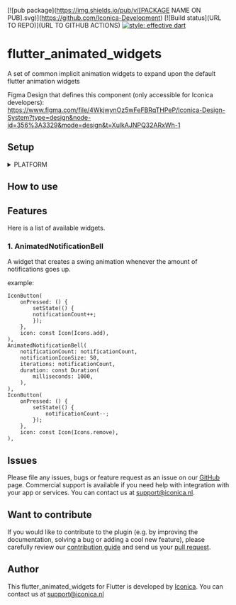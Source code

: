 [![pub package](https://img.shields.io/pub/v/[PACKAGE NAME ON PUB].svg)](https://github.com/Iconica-Development) [![Build status](URL TO REPO)](URL TO GITHUB ACTIONS) [![style: effective dart](https://img.shields.io/badge/style-effective_dart-40c4ff.svg)](https://github.com/tenhobi/effective_dart) 
# flutter_animated_widgets


A set of common implicit animation widgets to expand upon the default flutter animation widgets

Figma Design that defines this component (only accessible for Iconica developers): https://www.figma.com/file/4WkjwynOz5wFeFBRqTHPeP/Iconica-Design-System?type=design&node-id=356%3A3329&mode=design&t=XulkAJNPQ32ARxWh-1

## Setup

<details>
<summary>PLATFORM</summary>
    
This package works on all platforms that are supported by Flutter.

</details>

## How to use

## Features

Here is a list of available widgets.

### 1. AnimatedNotificationBell
A widget that creates a swing animation whenever the amount of notifications goes up.

example:
```
IconButton(
    onPressed: () {
        setState(() {
        notificationCount++;
        });
    },
    icon: const Icon(Icons.add),
),
AnimatedNotificationBell(
    notificationCount: notificationCount,
    notificationIconSize: 50,
    iterations: notificationCount,
    duration: const Duration(
        milliseconds: 1000,
    ),
),
IconButton(
    onPressed: () {
        setState(() {
            notificationCount--;
        });
    },
    icon: const Icon(Icons.remove),
),
```

## Issues

Please file any issues, bugs or feature request as an issue on our [GitHub](https://github.com/Iconica-Development/flutter_animated_widgets) page. Commercial support is available if you need help with integration with your app or services. You can contact us at [support@iconica.nl](mailto:support@iconica.nl).

## Want to contribute

If you would like to contribute to the plugin (e.g. by improving the documentation, solving a bug or adding a cool new feature), please carefully review our [contribution guide](../CONTRIBUTING.md) and send us your [pull request](https://github.com/Iconica-Development/flutter_animated_widgets/pulls).

## Author

This flutter_animated_widgets for Flutter is developed by [Iconica](https://iconica.nl). You can contact us at <support@iconica.nl>